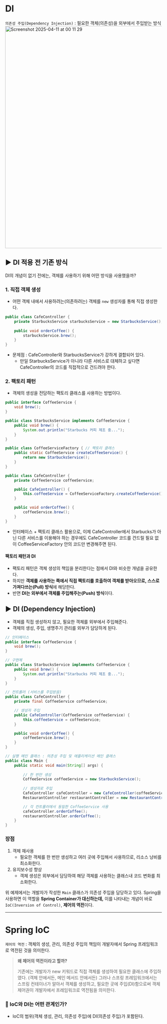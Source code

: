# DI
`의존성 주입(Dependency Injection)` : 필요한 객체(의존성)을 외부에서 주입받는 방식
<img width="715" alt="Screenshot 2025-04-11 at 00 11 29" src="https://github.com/user-attachments/assets/a2101e9b-a808-4de3-bd03-17de8f523d2e" />

## ▶︎ DI 적용 전 기존 방식
DI의 개념이 없기 전에는, 객체를 사용하기 위해 어떤 방식을 사용했을까?

### 1. 직접 객체 생성
- 어떤 객체 내에서 사용하려는(의존하려는) 객체를 `new` 생성자를 통해 직접 생성한다.
```java
public class CafeController {
	private StarbucksService starbucksService = new StarbucksService();
	
	public void orderCoffee() {
		starbucksService.brew();
	}
}
```
- 문제점 : CafeController와 StarbucksService가 강하게 결합되어 있다.
  - 만일 StarbucksService가 아니라 다른 서비스로 대체하고 싶다면 CafeController의 코드를 직접적으로 건드려야 한다.

### 2. 팩토리 패턴
- 객체의 생성을 전담하는 팩토리 클래스를 사용하는 방법이다.
```java
public interface CoffeeService {
	void brew();
}

public class StarbucksService implements CoffeeService {
	public void brew() {
		System.out.println("Starbucks 커피 제조 중...");
	}
}

public class CoffeeServiceFactory { // 팩토리 클래스
	public static CoffeeService createCoffeeService() {
		return new StarbucksService();
	}
}

public class CafeController {
	private CoffeeService coffeeService;

	public CafeController() {
		this.coffeeService = CoffeeServiceFactory.createCoffeeService(); // 팩토리 클래스 사용
	}

	public void orderCoffee() {
		coffeeService.brew();
	}
}
```
- 인터페이스 + 팩토리 클래스 활용으로, 이제 CafeController에서 Starbucks가 아닌 다른 서비스를 이용해야 하는 경우에도 CafeController 코드를 건드릴 필요 없이 CoffeeServiceFactory 안의 코드만 변경해주면 된다.

#### 팩토리 패턴과 DI
- 팩토리 패턴은 객체 생성의 책임을 분리한다는 점에서 DI와 비슷한 개념을 공유한다.
- 하지만 **객체를 사용하는 쪽에서 직접 팩토리를 호출하여 객체를 받아오므로, 스스로 가져다쓰는(Pull) 방식**에 해당한다.
- 반면 **DI는 외부에서 객체를 주입해주는(Push) 방식**이다.

## ▶︎ DI (Dependency Injection)
- 객체를 직접 생성하지 않고, 필요한 객체를 외부에서 주입해준다.
- 객체의 생성, 주입, 생명주기 관리를 외부가 담당하게 된다.
```java
// 인터페이스
public interface CoffeeService {
	void brew();
}

// 구현체
public class StarbucksService implements CoffeeService {
	public void brew() {
		System.out.println("Starbucks 커피 제조 중...");
	}
}

// 컨트롤러 (서비스를 주입받음)
public class CafeController {
	private final CoffeeService coffeeService;

	// 생성자 주입
	public CafeController(CoffeeService coffeeService) {
		this.coffeeService = coffeeService;
	}

	public void orderCoffee() {
		coffeeService.brew();
	}
}

// 실행 메인 클래스 : 의존성 주입 및 애플리케이션 메인 클래스
public class Main {
	public static void main(String[] args) {
		
		// 한 번만 생성
		CoffeeService coffeeService = new StarbucksService();
		
		// 생성자로 주입
		CafeController cafeController = new CafeController(coffeeService);
		RestaurantController restaurantController = new RestaurantController(coffeeService);

		// 각 컨트롤러에서 동일한 CoffeeService 사용
		cafeController.orderCoffee();
		restaurantController.orderCoffee();
	}
}
```
### 장점
1. 객체 재사용
   - 필요한 객체를 한 번만 생성하고 여러 곳에 주입해서 사용하므로, 리소스 낭비를 최소화한다.
2. 유지보수성 향상
   - 객체 생성은 외부에서 담당하여 해당 객체를 사용하는 클래스내 코드 변화를 최소화한다.

위 예제에서는 개발자가 작성한 `Main` 클래스가 의존성 주입을 담당하고 있다.
Spring을 사용하면 이 역할을 **Spring Container가 대신하는데,** 이를 나타내는 개념이 바로 `IoC(Inversion of Control)`, **제어의 역전**이다.

---

# Spring IoC
`제어의 역전` : 객체의 생성, 관리, 의존성 주입의 책임이 개발자에서 Spring 프레임워크로 역전된 것을 의미한다.
> **왜 제어의 역전이라고 할까?**
> 
> 기존에는 개발자가 new 키워드로 직접 객체를 생성하여 필요한 클래스에 주입하였다. (객체 안에서든, 메인 메서드 안에서든)
> 그러나 스프링 프레임워크에서는 스프링 컨테이너가 알아서 객체를 생성하고, 필요한 곳에 주입(DI)함으로써 객체 제어권이 개발자에서 프레임워크로 역전됨을 의미한다.

### 👀 IoC와 DI는 어떤 관계인가?
- IoC의 범위(객체 생성, 관리, 의존성 주입)에 DI(의존성 주입)가 포함된다.
